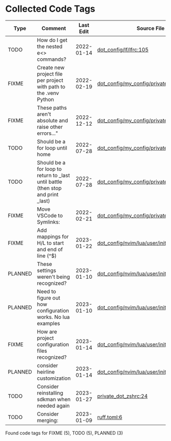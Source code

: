 # Collected Code Tags

| Type    | Comment                                                                          | Last Edit   | Source File                                                                                                                                                                       |
|---------|----------------------------------------------------------------------------------|-------------|-----------------------------------------------------------------------------------------------------------------------------------------------------------------------------------|
| TODO    | How do I get the nested e<> commands?                                            | 2022-01-14  | [dot_config/lf/lfrc:105](https://github.com/KyleKing/dotfiles/blame/89abe435dc8a4b8517ace743251854aad207197b/dot_config/lf/lfrc#L105)                                             |
| FIXME   | Create new project file per project with path to the .venv Python                | 2022-02-19  | [dot_config/my_config/private__sublime.sh:5](https://github.com/KyleKing/dotfiles/blame/5d311fd72496f901056c4924d3d0c6ec7115d427/dot_config/my_config/private__sublime.sh#L5)     |
| FIXME   | These paths aren't absolute and raise other errors..."                           | 2022-12-12  | [dot_config/my_config/private_cli_tools.sh:25](https://github.com/KyleKing/dotfiles/blame/c84074aed23f598a42083cf42bab5fe78acf8c15/dot_config/my_config/private_cli_tools.sh#L28) |
| TODO    | Should be a for loop until home                                                  | 2022-07-28  | [dot_config/my_config/private_cli_tools.sh:79](https://github.com/KyleKing/dotfiles/blame/b8605e0e56543fe52ff2224ed0f670ef4bfe90ea/dot_config/my_config/private_cli_tools.sh#L57) |
| TODO    | Should be a for loop to return to _last until battle (then stop and print _last) | 2022-07-28  | [dot_config/my_config/private_cli_tools.sh:83](https://github.com/KyleKing/dotfiles/blame/b8605e0e56543fe52ff2224ed0f670ef4bfe90ea/dot_config/my_config/private_cli_tools.sh#L61) |
| FIXME   | Move VSCode to Symlinks:                                                         | 2022-02-21  | [dot_config/my_config/private_sync.sh:38](https://github.com/KyleKing/dotfiles/blame/0e93abff0289608b84c03589bf43698d6a344d45/dot_config/my_config/private_sync.sh#L38)           |
| FIXME   | Add mappings for H/L to start and end of line (^$)                               | 2023-01-22  | [dot_config/nvim/lua/user/init.lua:176](https://github.com/KyleKing/dotfiles/blame/b98a068051c5d3d8b56e9cf02028554fd46fb8b9/dot_config/nvim/lua/user/init.lua#L218)               |
| PLANNED | These settings weren't being recognized?                                         | 2023-01-10  | [dot_config/nvim/lua/user/init.lua:286](https://github.com/KyleKing/dotfiles/blame/64fd05accb316d7d6e113f20eee63abb6ca4c0d9/dot_config/nvim/lua/user/init.lua#L255)               |
| PLANNED | Need to figure out how configuration works. No lua examples                      | 2023-01-10  | [dot_config/nvim/lua/user/init.lua:302](https://github.com/KyleKing/dotfiles/blame/64fd05accb316d7d6e113f20eee63abb6ca4c0d9/dot_config/nvim/lua/user/init.lua#L274)               |
| FIXME   | How are project configuration files recognized?                                  | 2023-01-14  | [dot_config/nvim/lua/user/init.lua:416](https://github.com/KyleKing/dotfiles/blame/5ff650bc1314d2f5a69e899a0f1b6ead104a4f66/dot_config/nvim/lua/user/init.lua#L457)               |
| PLANNED | consider heirline customization                                                  | 2023-01-14  | [dot_config/nvim/lua/user/init.lua:508](https://github.com/KyleKing/dotfiles/blame/5ff650bc1314d2f5a69e899a0f1b6ead104a4f66/dot_config/nvim/lua/user/init.lua#L549)               |
| TODO    | Consider reinstalling sdkman when needed again                                   | 2023-01-27  | [private_dot_zshrc:24](https://github.com/KyleKing/dotfiles/blame/196d5902a1eba4a4bc40e08727fe18d0d5016323/private_dot_zshrc#L23)                                                 |
| TODO    | Consider merging:                                                                | 2023-01-09  | [ruff.toml:6](https://github.com/KyleKing/dotfiles/blame/609b53c40a54d4a160f596d0203f37647c81613d/ruff.toml#L6)                                                                   |

Found code tags for FIXME (5), TODO (5), PLANNED (3)

<!-- calcipy:skip_tags -->
